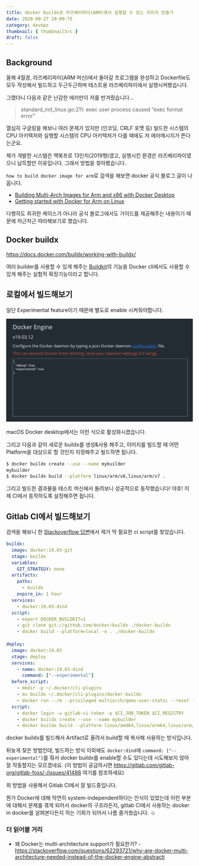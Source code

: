 ```yaml
---
title: docker buildx로 라즈베리파이(ARM)에서 실행할 수 있는 이미지 만들기
date: 2020-09-27 19:09:75
category: devops
thumbnail: { thumbnailSrc }
draft: false
---
```


## Background

올해 4월경, 라즈베리파이(ARM 머신)에서 돌아갈 프로그램을 완성하고 Dockerfile도 모두 작성해서 빌드하고 두근두근하며 테스트용 라즈베리파이에서 실행시켜봤습니다.

그랬더니 다음과 같은 난감한 에러만이 저를 반겨줬습니다...

> standard_init_linux.go:211: exec user process caused “exec format error”

열심히 구글링을 해보니 여러 문제가 있지만 (인코딩, CRLF 포맷 등) 빌드한 시스템의 CPU 아키텍처와 실행할 시스템의 CPU 아키텍처가 다를 때에도 저 에러메시지가 뜬다는군요.

제가 개발한 시스템은 맥북프로 13인치(2019형)였고, 실행시킨 환경은 라즈베리파이였으니 납득할만 이유입니다. 그래서 방법을 찾아봤습니다.

`how to build docker image for arm`로 검색을 해보면 docker 공식 블로그 글이 나옵니다.

* [Building Multi-Arch Images for Arm and x86 with Docker Desktop](https://www.docker.com/blog/multi-arch-images/)
* [Getting started with Docker for Arm on Linux](https://www.docker.com/blog/getting-started-with-docker-for-arm-on-linux/)

다행히도 희귀한 케이스가 아니라 공식 블로그에서도 가이드를 제공해주는 내용이기 때문에 차근차근 따라해보기로 했습니다.

## Docker buildx

https://docs.docker.com/buildx/working-with-buildx/

여러 builder를 사용할 수 있게 해주는 [Buildkit](https://github.com/moby/buildkit)의 기능을 Docker cli에서도 사용할 수 있게 해주는 실험적 확장기능이라고 합니다.

## 로컬에서 빌드해보기

일단 Experimental feature이기 때문에 별도로 enable 시켜줘야합니다. 

![buildx-docker-experimental-setting.png](./images/buildx-docker-experimental-setting.png)

macOS Docker desktop에서는 이런 식으로 활성화시켰습니다.

그리고 다음과 같이 새로운 buildx를 생성&사용 해주고, 이미지를 빌드할 때 어떤 Platform을 대상으로 할 것인지 지정해주고 빌드하면 됩니다.
```bash
$ docker buildx create --use --name mybuilder
mybuilder
$ docker buildx build --platform linux/arm/v6,linux/arm/v7 .
```

그리고 빌드한 결과물을 테스트 머신에서 돌려보니 성공적으로 동작했습니다! 야호! 이제 CI에서 동작하도록 설정해주면 됩니다.

## Gitlab CI에서 빌드해보기

검색을 해보니 한 [Stackoverflow 답변](https://stackoverflow.com/a/58618830)에서 제가 딱 필요한 ci script를 찾았습니다.

```yaml
buildx:
  image: docker:19.03-git
  stage: buildx
  variables:
    GIT_STRATEGY: none
  artifacts:
    paths:
      - buildx
    expire_in: 1 hour
  services:
    - docker:19.03-dind
  script:
    - export DOCKER_BUILDKIT=1
    - git clone git://github.com/docker/buildx ./docker-buildx
    - docker build --platform=local -o . ./docker-buildx

deploy:
  image: docker:19.03
  stage: deploy
  services:
    - name: docker:19.03-dind
      command: ["--experimental"]
  before_script:
    - mkdir -p ~/.docker/cli-plugins
    - mv buildx ~/.docker/cli-plugins/docker-buildx
    - docker run --rm --privileged multiarch/qemu-user-static --reset -p yes
  script:
    - docker login -u gitlab-ci-token -p $CI_JOB_TOKEN $CI_REGISTRY
    - docker buildx create --use --name mybuilder
    - docker buildx build --platform linux/amd64,linux/arm64,linux/arm/v7 --push -t $CI_REGISTRY_IMAGE .
```

docker buildx를 빌드해서 Artifact로 올려서 build할 때 복사해 사용하는 방식입니다.

뒤늦게 찾은 방법인데, 빌드하는 방식 이외에도 `docker:dind`에 `command: ["--experimental"]`를 줘서 docker buildx를 enable할 수도 있다는데 시도해보지 않아 잘 작동할지는 모르겠네요. (이 방법이 궁금하시면 https://gitlab.com/gitlab-org/gitlab-foss/-/issues/41488 여기를 참조하세요)


위 방법을 사용해서 Gitlab CI에서 잘 빌드중입니다. 

뭔가 Docker에 대해 막연히 system-independent하다는 인식이 있었는데 이런 부분에 대해서 문제를 겪게 되어서 docker의 구조라든지, gitlab CI에서 사용하는 docker in docker를 살펴본다든지 하는 기회가 되어서 나름 즐거웠습니다. ☺️

### 더 읽어볼 거리
 * 왜 Docker는 multi-architecture support가 필요한가? - https://stackoverflow.com/questions/62293721/why-are-docker-multi-architecture-needed-instead-of-the-docker-engine-abstracti